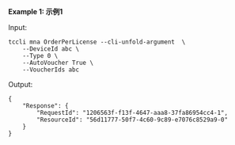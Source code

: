 **Example 1: 示例1**



Input: 

```
tccli mna OrderPerLicense --cli-unfold-argument  \
    --DeviceId abc \
    --Type 0 \
    --AutoVoucher True \
    --VoucherIds abc
```

Output: 
```
{
    "Response": {
        "RequestId": "1206563f-f13f-4647-aaa8-37fa86954cc4-1",
        "ResourceId": "56d11777-50f7-4c60-9c89-e7076c8529a9-0"
    }
}
```

